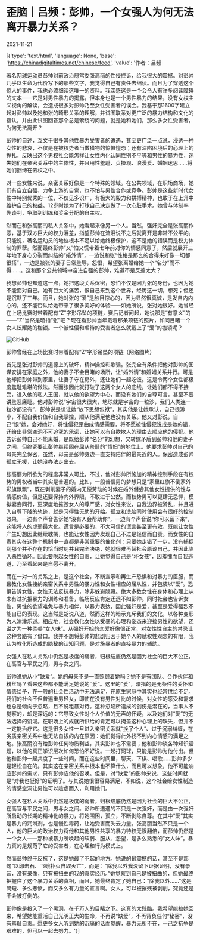 # 歪脑｜吕频：彭帅，一个女强人为何无法离开暴力关系？

2021-11-21

[{'type': 'text/html', 'language': None, 'base': 'https://chinadigitaltimes.net/chinese/feed', 'value': '作者：吕频

著名网球运动员彭帅对前政治局常委张高丽的性侵控诉，给我很大的震撼。对彭帅几乎以生命为代价写下的那些文字，我觉得自己有责任去细读。而且为了穿透这个惊人的事件，我也必须细读这唯一的资料。我深感这是一个会令人有许多阅读障碍的文本——它是对男性暴力的揭露，但本身也是一个男性暴力的结果，没有女权主义视角的解读，会造成很多对彭帅乃至女性受害者的误会。我基于那1600字建立起对彭帅以及她和张的畸形关系的理解，并试图联系对更广泛的暴力结构和文化的指认，并由此试图回答那个总是萦绕的问题，就是她和她们，那么多女性受害者，为何无法离开？

彭帅的自述，互文于很多其他性暴力受害者的遭遇，甚至更广泛一点说，浸透一种女性的悲哀，不仅是在被权势者当做猎物的惊惧惶恐；还有深陷困境后的心理上的挣扎，反映出这个男权社会能怎样让女性内化认同性别不平等和男性的暴力性，迷失她们在亲密关系中的主体性，并且用性羞耻、贞操观、浪漫爱、婚姻迷思……将她们捆缚在去权之中。

对一些女性来说，亲密关系好像是一个特殊的领域。在公共领域，在职场商场，她们有自立自强、力争上游的自觉，也不怕与男性合作或竞争。彭帅是这些新时代女性中特别优秀的一位，不仅见多识广，有极大的毅力和拼搏精神，也敢于在上升中维护自己的权益。12岁时她为了打球自己决定做了一次心脏手术。她曾与体制率先谈判，争取到训练和奖金分配的自主权。

然而在和张高丽的私人关系中，她看起来像另一个人。当然，强奸完全是张高丽作恶，基于双方巨大的权力落差，指望彭帅在流泪说不之后就离开是非常不公平的。只能说，著名运动员的地位根本不足以给她终极保护，这不是她的错误而是权力体制的罪孽。然而最终彭帅“又”怕又慌带着七年前对你的情感同意了，然后就展开三年地下身心分裂而纠结的“婚外情”，一边说和张“性格是那么的合得来好像一切都很搭”，一边是被张的妻子日常羞辱，怨恨，希望张离婚给她一个“名分”而不得……。这和那个公共领域中奋进自强的彭帅，难道不是反差太大？

我想彭帅也知道这一点，她把这段关系保密，恐怕不仅是因为张的身份，也因为她不能面对自己。她有巨大的痛苦，恨自己来到这个世界，经历这一切，想死；但还是沉默了三年。而且，她对张的“爱”是触目惊心的，因为显然很真诚，是发自内内心的，还不能否认给她带来了很多美好的体验——如她所说，张对她很好。她曾经在上场比赛时带着配有“Z”字形吊坠的项链，赛后记者问起，她说那是“有意义”的——“Z”当然是暗指“张”吧？现在看彭帅当年戴着那条项链的照片，如同目睹一个女人炫耀她的枷锁。一个被性侵和虐待的受害者怎么就戴上了“爱”的枷锁呢？

![GitHub](https://chinadigitaltimes.net/chinese/files/2021/11/post-673579-61990a0c049d6.)

彭帅曾经在上场比赛时带着配有”Z”字形吊坠的项链（网络图片）

首先是张对彭帅的道德上的破坏，精神操控和欺骗。张完全有条件把他对彭帅的图谋安排在家庭之外，他的妻子不会目睹的场所，让“婚外情”和婚姻关系并行。可是他却把彭帅带到家里，让妻子守在房外，还让她们一起吃饭。这是令两个女性都极度羞耻难堪的做法。然而张因此就打破了这两个女人的底线，让她们都不得不接受，进入他的私人王国，就以他的欲望为中心，而没有她们的自尊可言，甚至不要讲羞恶廉耻。他对彭帅说“宇宙很大很大，地球就是宇宙的一粒沙，我们人类连一粒沙都没有”，彭帅说是想让她“放下思想包袱”，其实他是让她承认，自己很渺小，不配自我价值和自我掌控，顺从他满足他也没有关系。他又对彭说，自己“恨”她，会对她好，将性侵犯歪曲成情感需要，将不愿被性侵犯说成是她的错，还给出非常空洞不可追究的承诺，让她可以有自欺欺人的理由去顺应他的侵犯。他告诉彭帅自己不能离婚，是既给彭帅“名分”的幻想，又转嫁矛盾到彭帅和他的妻子之间，但终究要让彭帅继续困在屈从羞耻的“情妇”的地位上。他要求彭帅对自己的母亲完全保密，虽然，母亲是彭帅身边一直支持陪伴的最亲近的人。保密造成彭帅孤立无援，让她没办法走出去。

张高丽为所欲为的程度非常人可比，不过，他对彭帅所施加的精神控制手段在有权势的男权者当中其实是普遍的。比如，一般普信男的梦想只是“家里红旗不倒家外彩旗飘飘”，既在剥削妻子的婚内无偿劳动的时候在婚外僭尝其他女性提供的性与情感价值，但是还要保持内外界限，不敢过于公然。而权势男可以更肆无忌惮，模拟妻妾同行，更深度地摧毁女人的尊严感，对女性来说，自我边界被淆乱，并且进入自尊下降的轨迹，就是习得性无助的开始。孤立和洗脑同时使用会有很好的控制效果，一边有个声音告诉她“没有人会帮助你”，一边有个声音说“你可以留下来”，这能将人的虚弱最大化。谎言是必要的，不太可信的谎言甚至更有效，既能让女性产生幻想因此继续耽搁，也能让女性因为发现自己不过是轻信而自责。而女性的自责其实在这整个机制中一直都是非常重要的催化剂：只要她走错了一步，没有捕捉到那个并不存在的恰当时刻并且完全决绝，她就很难再替社会原谅自己，并因此陷入恶性循环。因此要唤起女性的自责，让她觉得自己是“坏女孩”，因羞愧而自我逃避，乃至看起来是自愿不离开。

而在一对一的关系之上，是这个社会，不断宣示和再生产恐惧和对暴力的臣服，而且教化女性接纳亲密关系中男性的暴力性和女性相应的屈从性，并包装以“爱”。恐惧告诉女性，女性无法反抗暴力，除非躲避隐藏。绝大多数女性在身体和心理上从未有过抗拒暴力的训练和准备，临场反应肯定还远不如彭帅。同时社会也告诉女性，男性的欲望难免与暴力相伴，以暴力表达，因此强奸是爱，甚至是爱得强烈不能自已的表现。这当然是胡说八道，然而这样的暗示充斥我们的文化，以各种变形为人津津乐道。相应地，社会教化女性以受暴的心理和姿态来迎接男性的欲望，还谥之为一种柔美“女人味”。从强奸开始的恋爱好像很正常，对女性性自主的禁忌让这种套路有了借口。我并不想将彭帅的悲剧归因于她个人的赋权性观念的有限，我认为教化所造成的隐秘的认知问题，是对施暴者的直接暴力的辅助。



女强人在私人关系中仍然是极度的弱者，归根结底仍然是因为社会的巨大不公正，在高官与平民之间，男与女之间。



彭帅说她从小“缺爱”。她的母亲不是一直照顾着她吗？她不是有团队、合作伙伴和粉丝吗？看来这些都不能满足她说的‘’爱”。这里的“爱”，暗指的是无条件的关怀和情感给予，在一般的社会性活动中无法满足，在原生家庭中其实也经常供给不足。我们的社会不但普遍重男轻女，即使在没有男性对比的时候，对女性的感受和需求也总是倾向于忽略，且不说粗暴对待。这种忽略所造成的创伤是潜在的，当事人不觉察的，却是深远的：它导致女性对个人价值的无声的怀疑，以及她们对“爱”的无法选择的饥渴。在职场上的成就所供给的肯定可以掩盖这种心理上的缺失，但并不一定能治疗它。这是很多女性一旦进入亲密关系就“换了个人”、过于沉溺纠缠，在劣质亲密关系中也无法自拔的内在原因：她们觉得此外找不到内心情感的满足之地。张高丽没有给彭帅任何物质利益，其实彭帅也不需要；他和彭帅谈各种知识话题，以他的真正学识层次如何恐怕不好说。一起打网球，只能是彭帅为他付出。但他和彭帅一起共度了一些时间，而在这些时间里，聊天、下棋、唱歌……彭帅多少是轻松自在的。其实这在亲密关系中根本也不算什么，而且可以想象，他不可能响应彭帅的需求，只有彭帅应他的召唤。但是，对“缺爱”的彭帅来说，这些时间就是“对我也挺好”的证明了。与其说她很很容易满足，不如说，这个社会给女性制造的情感空洞让男性可以趁虚而入，利用她们。

女强人在私人关系中仍然是极度的弱者，归根结底仍然是因为社会的巨大不公正，在高官与平民之间，男与女之间。彭帅所遭遇的不只是一次强奸，而是由一次强奸所启动的长期的精神化的暴力，将她围困，孤立，不断剥除自尊。在其中“爱”其实是暴力的润滑剂，也是慢性毒药，让她受害而失去力量。张高丽当然不只是一个人，他的巨大的政治权力将他和其他男性共享的暴力特权无限翻倍，而彭帅仍然是一个女人——那种被暴力所唤起的软弱、服从、怨望，是多么熟悉的“女人味”。暴力真的是规范了它的受害者，在心理和行为模式上。

然而彭帅终于反抗了，这是她最了不起的地方。她说的最震撼的话，甚至不是那句“以卵击石、飞蛾扑火自取灭亡”，而是：“除我以外我没留下证据证明，没有录音，没有录像，只有被扭曲的我的真实经历。”她觉察到自己是被扭曲的，但她最终把握住了这个暴力关系的真相，而且，她最终肯定了她自己：“除我以外……”这是简短、多么悲愤，而又多么有力量的宣言啊。女人，可以被摧残被剥削，究竟还是不会被打倒的。

彭帅像是投入了一个黑洞，在千万人的目睹之下。这真的太残酷。我希望能拉她回来，希望她能重活自己光明正大的生命，不再说“缺爱”，不再背负任何“秘密”，没有羞耻自责。愿更多女人听到她的沉痛的话而觉醒，暴力无所不在，一己之抗争是艰难的，但可以一起去努力。'}]